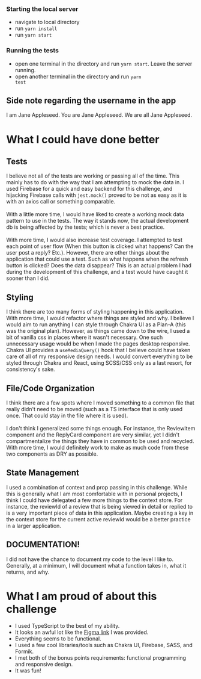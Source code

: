 ### Starting the local server

- navigate to local directory
- run <code>yarn install</code>
- run <code>yarn start</code>

### Running the tests

- open one terminal in the directory and run <code>yarn start</code>. Leave the server running.
- open another terminal in the directory and run <code>yarn test</code>

## Side note regarding the username in the app

I am Jane Appleseed. You are Jane Appleseed. We are all Jane Appleseed.

# What I could have done better

## Tests

I believe not all of the tests are working or passing all of the time. This mainly has to do with the way that I am attempting to mock the data in. I used Firebase for a quick and easy backend for this challenge, and hijacking Firebase calls with <code>jest.mock()</code> proved to be not as easy as it is with an axios call or something comparable.
<br><br>With a little more time, I would have liked to create a working mock data pattern to use in the tests.
The way it stands now, the actual development db is being affected by the tests; which is never a best practice.<br><br>
With more time, I would also increase test coverage. I attempted to test each point of user flow (When this button is clicked what happens? Can the user post a reply? Etc.). However, there are other things about the application that could use a test. Such as what happens when the refresh button is clicked? Does the data disappear? This is an actual problem I had during the development of this challenge, and a test would have caught it sooner than I did.

## Styling

I think there are too many forms of styling happening in this application.
With more time, I would refactor where things are styled and why. I believe I would aim to run anything I can style through Chakra UI as a Plan-A (this was the original plan). However, as things came down to the wire, I used a bit of vanilla css in places where it wasn't necessary.
One such unnecessary usage would be when I made the pages desktop responsive. Chakra UI provides a <code>useMediaQuery()</code> hook that I believe could have taken care of all of my responsive design needs.
I would convert everything to be styled through Chakra and React, using SCSS/CSS only as a last resort, for consistency's sake.

## File/Code Organization

I think there are a few spots where I moved something to a common file that really didn't need to be moved (such as a TS interface that is only used once. That could stay in the file where it is used).<br><br>
I don't think I generalized some things enough. For instance, the ReviewItem component and the ReplyCard component are very similar, yet I didn't compartmentalize the things they have in common to be used and recycled. With more time, I would definitely work to make as much code from these two components as DRY as possible.

## State Management

I used a combination of context and prop passing in this challenge. While this is generally what I am most comfortable with in personal projects, I think I could have delegated a few more things to the context store. For instance, the reviewId of a review that is being viewed in detail or replied to is a very important piece of data in this application. Maybe creating a key in the context store for the current active reviewId would be a better practice in a larger application.

## DOCUMENTATION!

I did not have the chance to document my code to the level I like to. Generally, at a minimum, I will document what a function takes in, what it returns, and why.

# What I am proud of about this challenge

- I used TypeScript to the best of my ability.
- It looks an awful lot like the [Figma link](https://www.figma.com/file/wNV48bZmolsMXguA7afOpZ/Review-Detail-Challenge?node-id=0%3A1) I was provided.
- Everything seems to be functional.
- I used a few cool libraries/tools such as Chakra UI, Firebase, SASS, and Formik.
- I met both of the bonus points requirements: functional programming and responsive design.
- It was fun!
